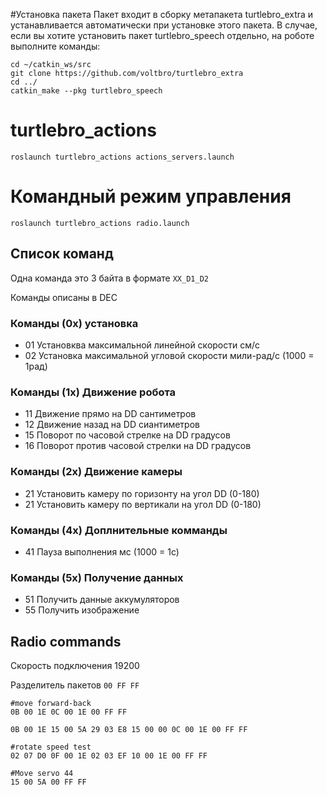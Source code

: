 #Установка пакета
Пакет входит в сборку метапакета turtlebro_extra и устанавливается автоматически при установке этого пакета. В случае, если вы хотите установить пакет turtlebro_speech отдельно, на роботе выполните команды:

```
cd ~/catkin_ws/src
git clone https://github.com/voltbro/turtlebro_extra
cd ../
catkin_make --pkg turtlebro_speech
```
# turtlebro_actions

```
roslaunch turtlebro_actions actions_servers.launch
```

# Командный режим управления #

```
roslaunch turtlebro_actions radio.launch
```

## Список команд ##

Одна команда это 3 байта в формате `XX_D1_D2`

Команды описаны в DEC

### Команды (0x) установка ### 

* 01 Установква максимальной линейной скорости см/с
* 02 Установка максимальной угловой скорости мили-рад/с (1000 = 1рад)

### Команды (1x) Движение робота ###

* 11 Движение прямо на DD сантиметров
* 12 Движение назад на DD сиантиметров
* 15 Поворот по часовой стрелке на DD градусов
* 16 Поворот против часовой стрелки на DD градусов

### Команды (2x) Движение камеры  ###

* 21 Установить камеру по горизонту на угол DD (0-180)
* 21 Установить камеру по вертикали на угол DD (0-180)

### Команды (4x) Доплнительные комманды ###
* 41 Пауза выполнения мс (1000 = 1с)

### Команды (5x) Получение данных ###

* 51 Получить данные аккумуляторов
* 55 Получить изображение



## Radio commands ##

Скорость подключения 19200

Разделитель пакетов `00 FF FF`


```
#move forward-back
0B 00 1E 0C 00 1E 00 FF FF

0B 00 1E 15 00 5A 29 03 E8 15 00 00 0C 00 1E 00 FF FF

#rotate speed test
02 07 D0 0F 00 1E 02 03 EF 10 00 1E 00 FF FF

#Move servo 44
15 00 5A 00 FF FF
```
